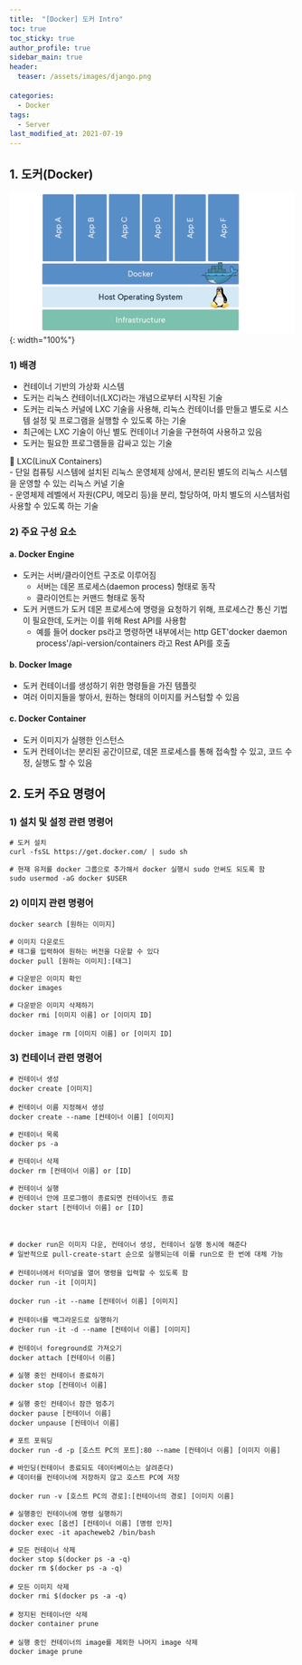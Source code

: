 ```yaml
---
title:  "[Docker] 도커 Intro"
toc: true
toc_sticky: true
author_profile: true
sidebar_main: true
header:
  teaser: /assets/images/django.png

categories:
  - Docker
tags:
  - Server
last_modified_at: 2021-07-19
---  
```


## 1. 도커(Docker)  

![](/assets/images/docker_1.png){: width="100%"}  

### 1) 배경  
- 컨테이너 기반의 가상화 시스템
- 도커는 리눅스 컨테이너(LXC)라는 개념으로부터 시작된 기술  
- 도커는 리눅스 커널에 LXC 기술을 사용해, 리눅스 컨테이너를 만들고 별도로 시스템 설정 및 프로그램을 실행할 수 있도록 하는 기술  
- 최근에는 LXC 기술이 아닌 별도 컨테이너 기술을 구현하여 사용하고 있음  
- 도커는 필요한 프로그램들을 감싸고 있는 기술  

🔔 LXC(LinuX Containers)  
    - 단일 컴퓨팅 시스템에 설치된 리눅스 운영체제 상에서, 분리된 별도의 리눅스 시스템을 운영할 수 있는 리눅스 커널 기술  
    - 운영체제 레벨에서 자원(CPU, 메모리 등)을 분리, 할당하여, 마치 별도의 시스템처럼 사용할 수 있도록 하는 기술 

### 2) 주요 구성 요소  

#### a. Docker Engine  
- 도커는 서버/클라이언트 구조로 이루어짐
  - 서버는 데몬 프로세스(daemon process) 형태로 동작
  - 클라이언트는 커맨드 형태로 동작  
- 도커 커맨드가 도커 데몬 프로세스에 명령을 요청하기 위해, 프로세스간 통신 기법이 필요한데, 도커는 이를 위해 Rest API를 사용함  
  - 예를 들어 docker ps라고 명령하면 내부에서는 http GET'docker daemon process'/api-version/containers 라고 Rest API를 호출

#### b. Docker Image
- 도커 컨테이너를 생성하기 위한 명령들을 가진 템플릿
- 여러 이미지들을 쌓아서, 원하는 형태의 이미지를 커스텀할 수 있음

#### c. Docker Container
- 도커 이미지가 실행한 인스턴스
- 도커 컨테이너는 분리된 공간이므로, 데몬 프로세스를 통해 접속할 수 있고, 코드 수정, 실행도 할 수 있음  

## 2. 도커 주요 명령어  

### 1) 설치 및 설정 관련 명령어

```
# 도커 설치
curl -fsSL https://get.docker.com/ | sudo sh
```

```
# 현재 유저를 docker 그룹으로 추가해서 docker 실행시 sudo 안써도 되도록 함
sudo usermod -aG docker $USER
```

### 2) 이미지 관련 명령어

```
docker search [원하는 이미지]
```

```
# 이미지 다운로드
# 태그를 입력하여 원하는 버전을 다운할 수 있다
docker pull [원하는 이미지]:[태그]
```

```
# 다운받은 이미지 확인
docker images
```

```
# 다운받은 이미지 삭제하기
docker rmi [이미지 이름] or [이미지 ID]

docker image rm [이미지 이름] or [이미지 ID]
```

### 3) 컨테이너 관련 명령어

```
# 컨테이너 생성
docker create [이미지]

# 컨테이너 이름 지정해서 생성
docker create --name [컨테이너 이름] [이미지]
```

```
# 컨테이너 목록
docker ps -a
```

```
# 컨테이너 삭제
docker rm [컨테이너 이름] or [ID]
```

```
# 컨테이너 실행
# 컨테이너 안에 프로그램이 종료되면 컨테이너도 종료
docker start [컨테이너 이름] or [ID]



# docker run은 이미지 다운, 컨테이너 생성, 컨테이너 실행 동시에 해준다
# 일반적으로 pull-create-start 순으로 실행되는데 이를 run으로 한 번에 대체 가능

# 컨테이너에서 터미널을 열어 명령을 입력할 수 있도록 함
docker run -it [이미지]

docker run -it --name [컨테이너 이름] [이미지]

# 컨테이너를 백그라운드로 실행하기
docker run -it -d --name [컨테이너 이름] [이미지]

# 컨테이너 foreground로 가져오기
docker attach [컨테이너 이름]
```

```
# 실행 중인 컨테이너 종료하기
docker stop [컨테이너 이름]

# 실행 중인 컨테이너 잠깐 멈추기
docker pause [컨테이너 이름]
docker unpause [컨테이너 이름]
```

```
# 포트 포워딩
docker run -d -p [호스트 PC의 포트]:80 --name [컨테이너 이름] [이미지 이름]
```

```
# 바인딩(컨테이너 종료되도 데이터베이스는 살려준다)
# 데이터를 컨테이너에 저장하지 않고 호스트 PC에 저장

docker run -v [호스트 PC의 경로]:[컨테이너의 경로] [이미지 이름]
```

```
# 실행중인 컨테이너에 명령 실행하기
docker exec [옵션] [컨테이너 이름] [명령 인자]
docker exec -it apacheweb2 /bin/bash
```

```
# 모든 컨테이너 삭제
docker stop $(docker ps -a -q)
docker rm $(docker ps -a -q)

# 모든 이미지 삭제
docker rmi $(docker ps -a -q)

# 정지된 컨테이너만 삭제
docker container prune

# 실행 중인 컨테이너의 image를 제외한 나머지 image 삭제
docker image prune
```